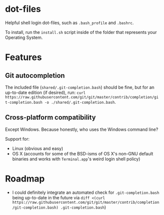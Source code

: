 # dot-files
Helpful shell login dot-files, such as `.bash_profile` and `.bashrc`.

To install, run the `install.sh` script inside of the folder that represents your Operating System.

# Features
## Git autocompletion
The included file (`shared/.git-completion.bash`) should be fine, but for an up-to-date edition (if desired), run: `curl https://raw.githubusercontent.com/git/git/master/contrib/completion/git-completion.bash -o ./shared/.git-completion.bash`.

## Cross-platform compatibility
Except Windows. Because honestly, who uses the Windows command line?

Support for:

- Linux (obvious and easy)
- OS X (accounts for some of the BSD-isms of OS X's non-GNU default binaries and works with `Terminal.app`'s weird login shell policy)


# Roadmap
- I could definitely integrate an automated check for `.git-completion.bash` being up-to-date in the future via `diff <(curl https://raw.githubusercontent.com/git/git/master/contrib/completion/git-completion.bash) .git-completion.bash`)
